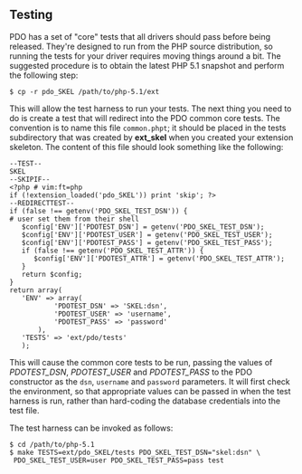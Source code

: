 Testing
-------

PDO has a set of "core" tests that all drivers should pass before being
released. They're designed to run from the PHP source distribution, so
running the tests for your driver requires moving things around a bit.
The suggested procedure is to obtain the latest PHP 5.1 snapshot and
perform the following step:

    $ cp -r pdo_SKEL /path/to/php-5.1/ext

This will allow the test harness to run your tests. The next thing you
need to do is create a test that will redirect into the PDO common core
tests. The convention is to name this file `common.phpt`; it should be
placed in the tests subdirectory that was created by **ext\_skel** when
you created your extension skeleton. The content of this file should
look something like the following:

``` phptest
--TEST--
SKEL
--SKIPIF--
<?php # vim:ft=php
if (!extension_loaded('pdo_SKEL')) print 'skip'; ?>
--REDIRECTTEST--
if (false !== getenv('PDO_SKEL_TEST_DSN')) {
# user set them from their shell
   $config['ENV']['PDOTEST_DSN'] = getenv('PDO_SKEL_TEST_DSN');
   $config['ENV']['PDOTEST_USER'] = getenv('PDO_SKEL_TEST_USER');
   $config['ENV']['PDOTEST_PASS'] = getenv('PDO_SKEL_TEST_PASS');
   if (false !== getenv('PDO_SKEL_TEST_ATTR')) {
      $config['ENV']['PDOTEST_ATTR'] = getenv('PDO_SKEL_TEST_ATTR');
   }
   return $config;
}
return array(
   'ENV' => array(
           'PDOTEST_DSN' => 'SKEL:dsn',
           'PDOTEST_USER' => 'username',
           'PDOTEST_PASS' => 'password'
       ),
   'TESTS' => 'ext/pdo/tests'
   );
```

This will cause the common core tests to be run, passing the values of
*PDOTEST\_DSN*, *PDOTEST\_USER* and *PDOTEST\_PASS* to the PDO
constructor as the `dsn`, `username` and `password` parameters. It will
first check the environment, so that appropriate values can be passed in
when the test harness is run, rather than hard-coding the database
credentials into the test file.

The test harness can be invoked as follows:

    $ cd /path/to/php-5.1
    $ make TESTS=ext/pdo_SKEL/tests PDO_SKEL_TEST_DSN="skel:dsn" \
     PDO_SKEL_TEST_USER=user PDO_SKEL_TEST_PASS=pass test
     
